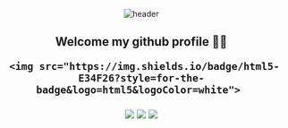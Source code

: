 <div align="center">
  
  ![header](https://capsule-render.vercel.app/api?section=header&type=Waving&color=gradient&height=300&text=Hi%20,%I'm%20InYoung&fontColor=ffffff&animation=twinkling&fontAlignY=30&desc=ᕦ(ò_óˇ)ᕤ&descAlignY=60)
  <h2>Welcome my github profile 👋🏻

     <img src="https://img.shields.io/badge/html5-E34F26?style=for-the-badge&logo=html5&logoColor=white"> 
  <img src="https://img.shields.io/badge/css-1572B6?style=for-the-badge&logo=css3&logoColor=white"> 
  <img src="https://img.shields.io/badge/javascript-F7DF1E?style=for-the-badge&logo=javascript&logoColor=black"> 
  <img src="https://img.shields.io/badge/jquery-0769AD?style=for-the-badge&logo=jquery&logoColor=white">
</div>

